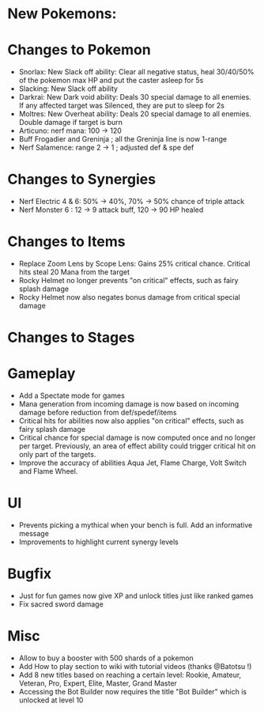 # New Pokemons:


# Changes to Pokemon

- Snorlax: New Slack off ability: Clear all negative status, heal 30/40/50% of the pokemon max HP and put the caster asleep for 5s
- Slacking: New Slack off ability
- Darkrai: New Dark void ability: Deals 30 special damage to all enemies. If any affected target was Silenced, they are put to sleep for 2s
- Moltres: New Overheat ability: Deals 20 special damage to all enemies. Double damage if target is burn
- Articuno: nerf mana: 100 → 120
- Buff Frogadier and Greninja ; all the Greninja line is now 1-range
- Nerf Salamence: range 2 → 1 ; adjusted def & spe def

# Changes to Synergies
- Nerf Electric 4 & 6: 50% → 40%, 70% → 50% chance of triple attack
- Nerf Monster 6 : 12 → 9 attack buff, 120 → 90 HP healed

# Changes to Items
- Replace Zoom Lens by Scope Lens: Gains 25% critical chance. Critical hits steal 20 Mana from the target
- Rocky Helmet no longer prevents "on critical" effects, such as fairy splash damage
- Rocky Helmet now also negates bonus damage from critical special damage

# Changes to Stages

# Gameplay
- Add a Spectate mode for games
- Mana generation from incoming damage is now based on incoming damage before reduction from def/spedef/items
- Critical hits for abilities now also applies "on critical" effects, such as fairy splash damage
- Critical chance for special damage is now computed once and no longer per target. Previously, an area of effect ability could trigger critical hit on only part of the targets.
- Improve the accuracy of abilities Aqua Jet, Flame Charge, Volt Switch and Flame Wheel.

# UI
- Prevents picking a mythical when your bench is full. Add an informative message
- Improvements to highlight current synergy levels

# Bugfix
- Just for fun games now give XP and unlock titles just like ranked games
- Fix sacred sword damage

# Misc
- Allow to buy a booster with 500 shards of a pokemon
- Add How to play section to wiki with tutorial videos (thanks @Batotsu !)
- Add 8 new titles based on reaching a certain level: Rookie, Amateur, Veteran, Pro, Expert, Elite, Master, Grand Master
- Accessing the Bot Builder now requires the title "Bot Builder" which is unlocked at level 10
